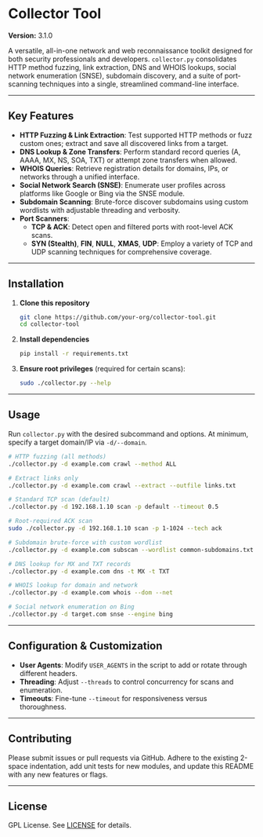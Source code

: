 # Collector Tool

**Version:** 3.1.0

A versatile, all-in-one network and web reconnaissance toolkit designed for both security professionals and developers. `collector.py` consolidates HTTP method fuzzing, link extraction, DNS and WHOIS lookups, social network enumeration (SNSE), subdomain discovery, and a suite of port-scanning techniques into a single, streamlined command-line interface.

---

## Key Features

* **HTTP Fuzzing & Link Extraction**: Test supported HTTP methods or fuzz custom ones; extract and save all discovered links from a target.
* **DNS Lookup & Zone Transfers**: Perform standard record queries (A, AAAA, MX, NS, SOA, TXT) or attempt zone transfers when allowed.
* **WHOIS Queries**: Retrieve registration details for domains, IPs, or networks through a unified interface.
* **Social Network Search (SNSE)**: Enumerate user profiles across platforms like Google or Bing via the SNSE module.
* **Subdomain Scanning**: Brute-force discover subdomains using custom wordlists with adjustable threading and verbosity.
* **Port Scanners**:
  * **TCP & ACK**: Detect open and filtered ports with root-level ACK scans.
  * **SYN (Stealth)**, **FIN**, **NULL**, **XMAS**, **UDP**: Employ a variety of TCP and UDP scanning techniques for comprehensive coverage.

---

## Installation

1. **Clone this repository**

   ```bash
   git clone https://github.com/your-org/collector-tool.git
   cd collector-tool
   ```

2. **Install dependencies**

   ```bash
   pip install -r requirements.txt
   ```

3. **Ensure root privileges** (required for certain scans):

   ```bash
   sudo ./collector.py --help
   ```

---

## Usage

Run `collector.py` with the desired subcommand and options. At minimum, specify a target domain/IP via `-d/--domain`.

```bash
# HTTP fuzzing (all methods)
./collector.py -d example.com crawl --method ALL

# Extract links only
./collector.py -d example.com crawl --extract --outfile links.txt

# Standard TCP scan (default)
./collector.py -d 192.168.1.10 scan -p default --timeout 0.5

# Root-required ACK scan
sudo ./collector.py -d 192.168.1.10 scan -p 1-1024 --tech ack

# Subdomain brute-force with custom wordlist
./collector.py -d example.com subscan --wordlist common-subdomains.txt

# DNS lookup for MX and TXT records
./collector.py -d example.com dns -t MX -t TXT

# WHOIS lookup for domain and network
./collector.py -d example.com whois --dom --net

# Social network enumeration on Bing
./collector.py -d target.com snse --engine bing
```

---

## Configuration & Customization

* **User Agents**: Modify `USER_AGENTS` in the script to add or rotate through different headers.
* **Threading**: Adjust `--threads` to control concurrency for scans and enumeration.
* **Timeouts**: Fine-tune `--timeout` for responsiveness versus thoroughness.

---

## Contributing

Please submit issues or pull requests via GitHub. Adhere to the existing 2-space indentation, add unit tests for new modules, and update this README with any new features or flags.

---

## License

GPL License. See [LICENSE](LICENSE) for details.
